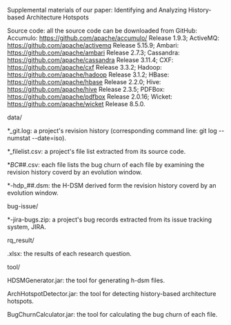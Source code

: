 Supplemental materials of our paper: Identifying and Analyzing History-based Architecture Hotspots

Source code: all the source code can be downloaded from GitHub:
Accumulo: https://github.com/apache/accumulo/   Release 1.9.3;
ActiveMQ: https://github.com/apache/activemq	Release 5.15.9;
Ambari: https://github.com/apache/ambari		Release 2.7.3;
Cassandra: https://github.com/apache/cassandra	Release 3.11.4;
CXF: https://github.com/apache/cxf				Release 3.3.2;
Hadoop: https://github.com/apache/hadoop		Release 3.1.2;
HBase: https://github.com/apache/hbase			Release 2.2.0;
Hive: https://github.com/apache/hive			Release 2.3.5;
PDFBox: https://github.com/apache/pdfbox		Release 2.0.16;
Wicket: https://github.com/apache/wicket		Release 8.5.0.


data/

*_git.log: a project's revision history (corresponding command line: git log --numstat --date=iso).

*_filelist.csv: a project's file list extracted from its source code.

*_BC_##.csv: each file lists the bug churn of each file by examining the revision history coverd by an evolution window. 

*-hdp_##.dsm: the H-DSM derived form the revision history coverd by an evolution window. 


bug-issue/

*-jira-bugs.zip: a project's bug records extracted from its issue tracking system, JIRA.


rq_result/

.xlsx: the results of each research question.

tool/

HDSMGenerator.jar: the tool for generating h-dsm files.

ArchHotspotDetector.jar: the tool for detecting history-based architecture hotspots.

BugChurnCalculator.jar: the tool for calculating the bug churn of each file.

